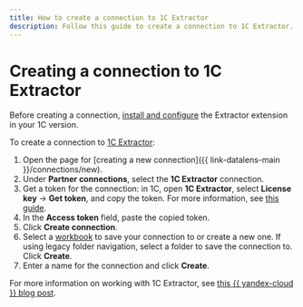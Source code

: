 ```yaml
---
title: How to create a connection to 1C Extractor
description: Follow this guide to create a connection to 1C Extractor.
---
```


# Creating a connection to 1C Extractor

Before creating a connection, [install and configure](https://gramax.denvic.ru/extractor_docs/o-programme/vvedenie) the Extractor extension in your 1C version.

To create a connection to [1C Extractor](https://bi.denvic.ru/products/ekstraktor-1s):

1. Open the page for [creating a new connection]({{ link-datalens-main }}/connections/new).
1. Under **Partner connections**, select the **1C Extractor** connection.
1. Get a token for the connection: in 1C, open **1C Extractor**, select **License key** → **Get token**, and copy the token. For more information, see [this guide](https://gramax.denvic.ru/extractor_docs/ustanovka/licenzirovanie-i-token-dlya-konnektora-1s-k-yande#получите-лицензию).
1. In the **Access token** field, paste the copied token.
1. Click **Create connection**.
1. Select a [workbook](../../workbooks-collections/index.md) to save your connection to or create a new one. If using legacy folder navigation, select a folder to save the connection to. Click **Create**.
1. Enter a name for the connection and click **Create**.

For more information on working with 1C Extractor, see [this {{ yandex-cloud }} blog post](/blog/posts/2024/08/1c-to-datalens).